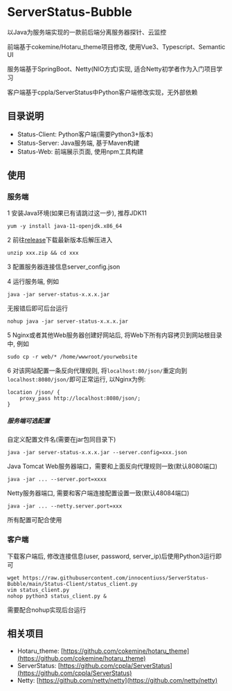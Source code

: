 # ServerStatus-Bubble

以Java为服务端实现的一款前后端分离服务器探针、云监控

前端基于cokemine/Hotaru_theme项目修改, 使用Vue3、Typescript、Semantic UI

服务端基于SpringBoot、Netty(NIO方式)实现, 适合Netty初学者作为入门项目学习

客户端基于cppla/ServerStatus中Python客户端修改实现，无外部依赖

## 目录说明

+ Status-Client: Python客户端(需要Python3+版本)
+ Status-Server: Java服务端, 基于Maven构建
+ Status-Web: 前端展示页面, 使用npm工具构建

## 使用

### 服务端

1 安装Java环境(如果已有请跳过这一步), 推荐JDK11

```
yum -y install java-11-openjdk.x86_64
```

2 前往[release](https://github.com/innocentiuss/ServerStatus-Bubble/releases)下载最新版本后解压进入

```
unzip xxx.zip && cd xxx
```

3 配置服务器连接信息server_config.json

4 运行服务端, 例如

```
java -jar server-status-x.x.x.jar
```

无报错后即可后台运行

```
nohup java -jar server-status-x.x.x.jar
```

5 Nginx或者其他Web服务器创建好网站后, 将Web下所有内容拷贝到网站根目录中, 例如

```
sudo cp -r web/* /home/wwwroot/yourwebsite
```

6 对该网站配置一条反向代理规则, 将`localhost:80/json/`重定向到`localhost:8080/json/`即可正常运行, 以Nginx为例:

```
location /json/ {
	proxy_pass http://localhost:8080/json/;
}
```

##### 服务端可选配置

自定义配置文件名(需要在jar包同目录下)

```
java -jar server-status-x.x.x.jar --server.config=xxx.json
```

Java Tomcat Web服务器端口，需要和上面反向代理规则一致(默认8080端口)

```
java -jar ... --server.port=xxxx
```

Netty服务器端口, 需要和客户端连接配置设置一致(默认48084端口)

```
java -jar ... --netty.server.port=xxx
```

所有配置可配合使用

### 客户端

下载客户端后, 修改连接信息(user, password, server_ip)后使用Python3运行即可

```shell
wget https://raw.githubusercontent.com/innocentiuss/ServerStatus-Bubble/main/Status-Client/status_client.py
vim status_client.py
nohop python3 status_client.py &
```

需要配合nohup实现后台运行

## 相关项目

+ Hotaru_theme: [https://github.com/cokemine/hotaru_theme](https://github.com/cokemine/hotaru_theme)
+ ServerStatus: [https://github.com/cppla/ServerStatus](https://github.com/cppla/ServerStatus)
+ Netty: [https://github.com/netty/netty](https://github.com/netty/netty)